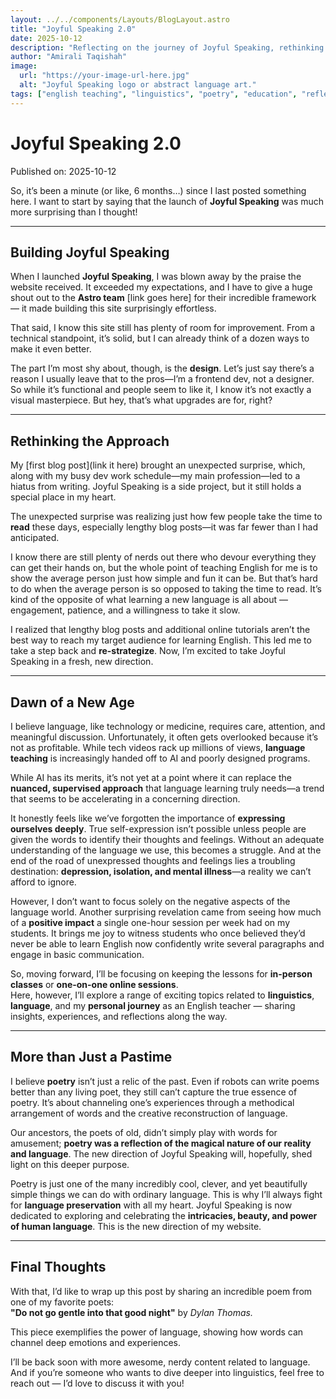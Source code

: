 ```yaml
---
layout: ../../components/Layouts/BlogLayout.astro
title: "Joyful Speaking 2.0"
date: 2025-10-12
description: "Reflecting on the journey of Joyful Speaking, rethinking its purpose, and exploring a new direction that celebrates the beauty and power of human language."
author: "Amirali Taqishah"
image:
  url: "https://your-image-url-here.jpg"
  alt: "Joyful Speaking logo or abstract language art."
tags: ["english teaching", "linguistics", "poetry", "education", "reflection"]
---
```


# Joyful Speaking 2.0

Published on: 2025-10-12

So, it’s been a minute (or like, 6 months…) since I last posted something here. I want to start by saying that the launch of **Joyful Speaking** was much more surprising than I thought!

---

## Building Joyful Speaking

When I launched **Joyful Speaking**, I was blown away by the praise the website received. It exceeded my expectations, and I have to give a huge shout out to the **Astro team** [link goes here] for their incredible framework — it made building this site surprisingly effortless.

That said, I know this site still has plenty of room for improvement. From a technical standpoint, it’s solid, but I can already think of a dozen ways to make it even better.

The part I’m most shy about, though, is the **design**. Let’s just say there’s a reason I usually leave that to the pros—I’m a frontend dev, not a designer. So while it’s functional and people seem to like it, I know it’s not exactly a visual masterpiece. But hey, that’s what upgrades are for, right?

---

## Rethinking the Approach

My [first blog post](link it here) brought an unexpected surprise, which, along with my busy dev work schedule—my main profession—led to a hiatus from writing. Joyful Speaking is a side project, but it still holds a special place in my heart.

The unexpected surprise was realizing just how few people take the time to **read** these days, especially lengthy blog posts—it was far fewer than I had anticipated.

I know there are still plenty of nerds out there who devour everything they can get their hands on, but the whole point of teaching English for me is to show the average person just how simple and fun it can be. But that’s hard to do when the average person is so opposed to taking the time to read. It’s kind of the opposite of what learning a new language is all about — engagement, patience, and a willingness to take it slow.

I realized that lengthy blog posts and additional online tutorials aren’t the best way to reach my target audience for learning English. This led me to take a step back and **re-strategize**. Now, I’m excited to take Joyful Speaking in a fresh, new direction.

---

## Dawn of a New Age

I believe language, like technology or medicine, requires care, attention, and meaningful discussion. Unfortunately, it often gets overlooked because it’s not as profitable. While tech videos rack up millions of views, **language teaching** is increasingly handed off to AI and poorly designed programs.

While AI has its merits, it’s not yet at a point where it can replace the **nuanced, supervised approach** that language learning truly needs—a trend that seems to be accelerating in a concerning direction.

It honestly feels like we’ve forgotten the importance of **expressing ourselves deeply**. True self-expression isn’t possible unless people are given the words to identify their thoughts and feelings. Without an adequate understanding of the language we use, this becomes a struggle. And at the end of the road of unexpressed thoughts and feelings lies a troubling destination: **depression, isolation, and mental illness**—a reality we can’t afford to ignore.

However, I don’t want to focus solely on the negative aspects of the language world. Another surprising revelation came from seeing how much of a **positive impact** a single one-hour session per week had on my students. It brings me joy to witness students who once believed they’d never be able to learn English now confidently write several paragraphs and engage in basic communication.

So, moving forward, I’ll be focusing on keeping the lessons for **in-person classes** or **one-on-one online sessions**.  
Here, however, I’ll explore a range of exciting topics related to **linguistics**, **language**, and my **personal journey** as an English teacher — sharing insights, experiences, and reflections along the way.

---

## More than Just a Pastime

I believe **poetry** isn’t just a relic of the past. Even if robots can write poems better than any living poet, they still can’t capture the true essence of poetry. It’s about channeling one’s experiences through a methodical arrangement of words and the creative reconstruction of language.

Our ancestors, the poets of old, didn’t simply play with words for amusement; **poetry was a reflection of the magical nature of our reality and language**. The new direction of Joyful Speaking will, hopefully, shed light on this deeper purpose.

Poetry is just one of the many incredibly cool, clever, and yet beautifully simple things we can do with ordinary language. This is why I’ll always fight for **language preservation** with all my heart. Joyful Speaking is now dedicated to exploring and celebrating the **intricacies, beauty, and power of human language**. This is the new direction of my website.

---

## Final Thoughts

With that, I’d like to wrap up this post by sharing an incredible poem from one of my favorite poets:  
**"Do not go gentle into that good night"** by _Dylan Thomas._

This piece exemplifies the power of language, showing how words can channel deep emotions and experiences.

I’ll be back soon with more awesome, nerdy content related to language. And if you’re someone who wants to dive deeper into linguistics, feel free to reach out — I’d love to discuss it with you!
